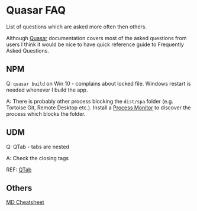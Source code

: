 # Quasar FAQ
List of questions which are asked more often then others.

Although [Quasar](https://quasar.dev/introduction-to-quasar) documentation covers most of the asked questions from users I think it would be nice to have quick reference guide to Frequently Asked Questions.

## NPM
Q: ```quasar build``` on Win 10 - complains about locked file. Windows restart is needed whenever I build the app.

A: There is probably other process blocking the ```dist/spa``` folder (e.g. Tortoise Git, Remote Desktop etc.). Install a [Process Monitor](https://docs.microsoft.com/en-us/sysinternals/downloads/procmon) to discover the process which blocks the folder.

## UDM
Q: QTab - tabs are nested 

A: Check the closing tags 

REF: [QTab](https://quasar.dev/vue-components/tabs#QRouteTab-API)

## Others


[MD Cheatsheet](https://github.com/adam-p/markdown-here/wiki/Markdown-Cheatsheet)
